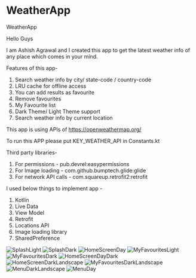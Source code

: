 # WeatherApp
WeatherApp

Hello Guys

I am Ashish Agrawal and I created this app to get the latest weather info of any place which comes in your mind.

Features of this app-

1. Search weather info by city/ state-code / country-code
2. LRU cache for offline access
3. You can add results as favourite
4. Remove favourites
5. My Favourite list
6. Dark Theme/ Light Theme support
6. Search weather info by current location


This app is using APIs of https://openweathermap.org/ 

To run this APP please put KEY_WEATHER_API in Constants.kt


 Third party libraries-

1. For permissions - pub.devrel:easypermissions
2. For Image loading - com.github.bumptech.glide:glide
3. For network API calls - com.squareup.retrofit2:retrofit




I used below things to implement app -
1. Kotlin
2. Live Data
3. View Model
4. Retrofit
5. Locations API
6. Image loading library
5. SharedPreference



![SplashLight](screenshots/0.png "Splash Light")
![SplashDark](screenshots/0_1.png "Splash Dark")
![HomeScreenDay](screenshots/1.png "Home Screen Light")
![MyFavouritesLight](screenshots/2.png "MyFavourites Light")
![MyFavouritesDark](screenshots/3.png "MyFavourites Dark")
![HomeScreenDayDark](screenshots/4.png "Home Screen Dark")
![HomeScreenDarkLandscape](screenshots/5.png "Home Screen Dark Landscape")
![MyFavouritesDarkLandscape](screenshots/6.png "MyFavourites Dark -Landscape")
![MenuDarkLandscape](screenshots/7.png "Menu Screen Dark Landscape Mode")
![MenuDay](screenshots/8.png "Menu Screen Light")



